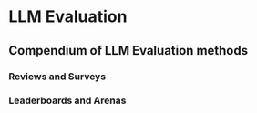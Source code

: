 # LLM Evaluation
## Compendium of LLM Evaluation methods


### Reviews and Surveys

### Leaderboards and Arenas
